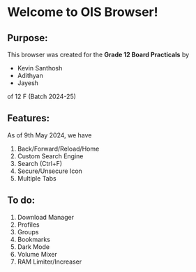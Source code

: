 # Welcome to OIS Browser!

## Purpose:
This browser was created for the **Grade 12 Board Practicals** by 

 - Kevin Santhosh
 - Adithyan
 - Jayesh

of 12 F (Batch 2024-25)

## Features:
As of 9th May 2024, we have

 1. Back/Forward/Reload/Home
 2. Custom Search Engine
 3. Search (Ctrl+F)
 4. Secure/Unsecure Icon
 5. Multiple Tabs

## To do:
 1. Download Manager
 2. Profiles
 3. Groups
 4. Bookmarks 
 5. Dark Mode
 6. Volume Mixer
 7. RAM Limiter/Increaser
